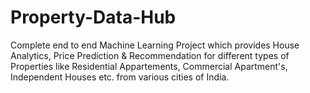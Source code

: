 # Property-Data-Hub
Complete end to end Machine Learning Project which provides House Analytics, Price Prediction &amp; Recommendation for different types of Properties like Residential Appartements, Commercial Apartment's, Independent Houses etc. from various cities of India. 
